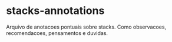 # stacks-annotations
Arquivo de anotacoes pontuais sobre stacks. Como observacoes, recomendacoes, pensamentos e duvidas.
